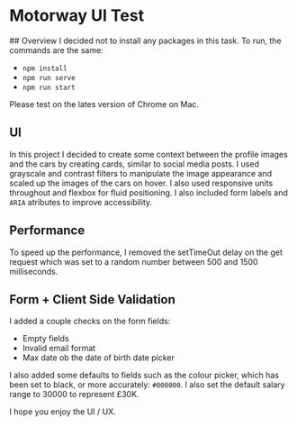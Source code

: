 # Motorway UI Test

## Overview
I decided not to install any packages in this task. To run, the commands are the same:

* `npm install`
* `npm run serve`
* `npm run start`

Please test on the lates version of Chrome on Mac.
  
## UI
In this project I decided to create some context between the profile images and the cars by creating cards, similar to social media posts. I used grayscale and contrast filters to manipulate the image appearance and scaled up the images of the cars on hover. I also used responsive units throughout and flexbox for fluid positioning. I also included form labels and `ARIA` atributes to improve accessibility. 

## Performance
To speed up the performance, I removed the setTimeOut delay on the get request which was set to a random number between 500 and 1500 milliseconds.

## Form + Client Side Validation
I added a couple checks on the form fields:

* Empty fields
* Invalid email format
* Max date ob the date of birth date picker

I also added some defaults to fields such as the colour picker, which has been set to black, or more accurately: `#000000`. I also set the default salary range to 30000 to represent £30K.

I hope you enjoy the UI / UX.